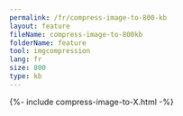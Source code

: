 ```yaml
---
permalink: /fr/compress-image-to-800-kb
layout: feature
fileName: compress-image-to-800kb
folderName: feature
tool: imgcompression
lang: fr
size: 800
type: kb
---
```


{%- include compress-image-to-X.html -%}
